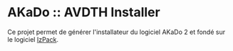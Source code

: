 AKaDo :: AVDTH Installer
========================

Ce projet permet de générer l'installateur du logiciel AKaDo 2 et fondé sur le 
logiciel [IzPack](www.izpack.org).
